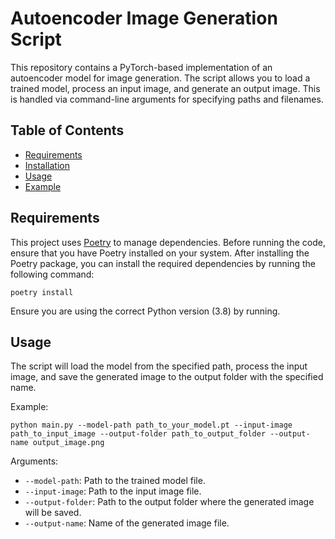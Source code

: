 # Autoencoder Image Generation Script

This repository contains a PyTorch-based implementation of an autoencoder model for image generation. The script allows you to load a trained model, process an input image, and generate an output image. This is handled via command-line arguments for specifying paths and filenames.

## Table of Contents
- [Requirements](#requirements)
- [Installation](#installation)
- [Usage](#usage)
- [Example](#example)

## Requirements

This project uses [Poetry](https://python-poetry.org/) to manage dependencies. Before running the code, ensure that you have Poetry installed on your system.
After installing the Poetry package, you can install the required dependencies by running the following command:

```poetry install```

Ensure you are using the correct Python version (3.8) by running.


## Usage
The script will load the model from the specified path, process the input image, and save the generated image to the output folder with the specified name.

Example:

```python main.py --model-path path_to_your_model.pt --input-image path_to_input_image --output-folder path_to_output_folder --output-name output_image.png```

Arguments:
- `--model-path`: Path to the trained model file.
- `--input-image`: Path to the input image file.
- `--output-folder`: Path to the output folder where the generated image will be saved.
- `--output-name`: Name of the generated image file.

